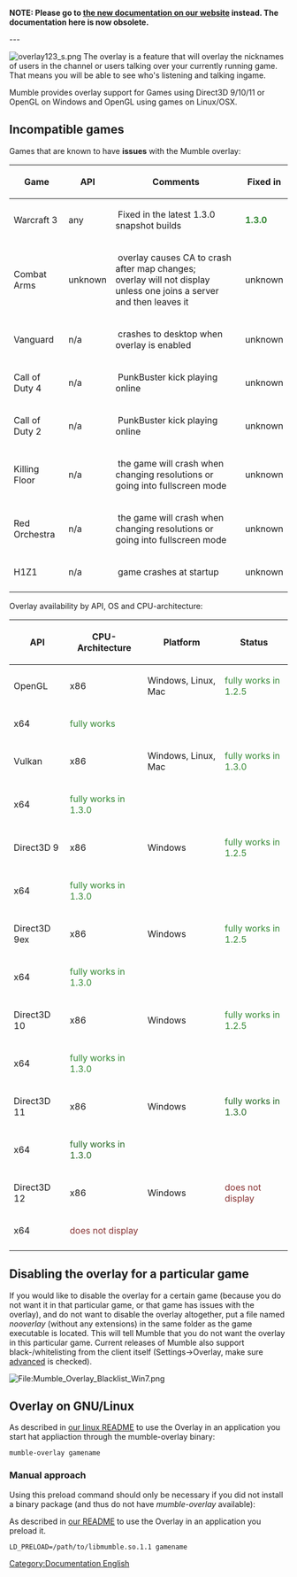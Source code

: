 **NOTE: Please go to [the new documentation on our
website](https://www.mumble.info/documentation/user/in-game-overlay/)
instead. The documentation here is now obsolete.**

\---

![overlay123_s.png](overlay123_s.png "overlay123_s.png") The overlay is
a feature that will overlay the nicknames of users in the channel or
users talking over your currently running game. That means you will be
able to see who's listening and talking ingame.

Mumble provides overlay support for Games using Direct3D 9/10/11 or
OpenGL on Windows and OpenGL using games on Linux/OSX.

<div style="clear:left;">

</div>

## Incompatible games

Games that are known to have **issues** with the Mumble overlay:

<table>
<thead>
<tr class="header">
<th><p>Game</p></th>
<th><p>API</p></th>
<th><p>Comments</p></th>
<th><p>Fixed in</p></th>
</tr>
</thead>
<tbody>
<tr class="odd">
<td><p>Warcraft 3</p></td>
<td><p>any</p></td>
<td><p> Fixed in the latest 1.3.0 snapshot builds</p></td>
<td><div style="font-weight:bold;color:#338833;">
<p>1.3.0</p>
</div></td>
</tr>
<tr class="even">
<td><p>Combat Arms</p></td>
<td><p>unknown</p></td>
<td><p> overlay causes CA to crash after map changes;<br />
overlay will not display unless one joins a server and then leaves it</p></td>
<td><p>unknown</p></td>
</tr>
<tr class="odd">
<td><p>Vanguard</p></td>
<td><p>n/a</p></td>
<td><p> crashes to desktop when overlay is enabled</p></td>
<td><p>unknown</p></td>
</tr>
<tr class="even">
<td><p>Call of Duty 4</p></td>
<td><p>n/a</p></td>
<td><p> PunkBuster kick playing online</p></td>
<td><p>unknown</p></td>
</tr>
<tr class="odd">
<td><p>Call of Duty 2</p></td>
<td><p>n/a</p></td>
<td><p> PunkBuster kick playing online</p></td>
<td><p>unknown</p></td>
</tr>
<tr class="even">
<td><p>Killing Floor</p></td>
<td><p>n/a</p></td>
<td><p> the game will crash when changing resolutions or going into fullscreen mode</p></td>
<td><p>unknown</p></td>
</tr>
<tr class="odd">
<td><p>Red Orchestra</p></td>
<td><p>n/a</p></td>
<td><p> the game will crash when changing resolutions or going into fullscreen mode</p></td>
<td><p>unknown</p></td>
</tr>
<tr class="even">
<td><p>H1Z1</p></td>
<td><p>n/a</p></td>
<td><p> game crashes at startup</p></td>
<td><p>unknown</p></td>
</tr>
<tr class="odd">
<td></td>
<td></td>
<td></td>
<td></td>
</tr>
</tbody>
</table>

Overlay availability by API, OS and CPU-architecture:

<table>
<thead>
<tr class="header">
<th><p>API</p></th>
<th><p>CPU-Architecture</p></th>
<th><p>Platform</p></th>
<th><p>Status</p></th>
</tr>
</thead>
<tbody>
<tr class="odd">
<td><p>OpenGL</p></td>
<td><p>x86</p></td>
<td><p>Windows, Linux, Mac</p></td>
<td><div style="color:#338833;">
<p>fully works in 1.2.5</p>
</div></td>
</tr>
<tr class="even">
<td><p>x64</p></td>
<td><div style="color:#338833;">
<p>fully works</p>
</div></td>
<td></td>
<td></td>
</tr>
<tr class="odd">
<td><p>Vulkan</p></td>
<td><p>x86</p></td>
<td><p>Windows, Linux, Mac</p></td>
<td><div style="color:#338833;">
<p>fully works in 1.3.0</p>
</div></td>
</tr>
<tr class="even">
<td><p>x64</p></td>
<td><div style="color:#338833;">
<p>fully works in 1.3.0</p>
</div></td>
<td></td>
<td></td>
</tr>
<tr class="odd">
<td><p>Direct3D 9</p></td>
<td><p>x86</p></td>
<td><p>Windows</p></td>
<td><div style="color:#338833;">
<p>fully works in 1.2.5</p>
</div></td>
</tr>
<tr class="even">
<td><p>x64</p></td>
<td><div style="color:#338833;">
<p>fully works in 1.3.0</p>
</div></td>
<td></td>
<td></td>
</tr>
<tr class="odd">
<td><p>Direct3D 9ex</p></td>
<td><p>x86</p></td>
<td><p>Windows</p></td>
<td><div style="color:#338833;">
<p>fully works in 1.2.5</p>
</div></td>
</tr>
<tr class="even">
<td><p>x64</p></td>
<td><div style="color:#338833;">
<p>fully works in 1.3.0</p>
</div></td>
<td></td>
<td></td>
</tr>
<tr class="odd">
<td><p>Direct3D 10</p></td>
<td><p>x86</p></td>
<td><p>Windows</p></td>
<td><div style="color:#338833;">
<p>fully works in 1.2.5</p>
</div></td>
</tr>
<tr class="even">
<td><p>x64</p></td>
<td><div style="color:#338833;">
<p>fully works in 1.3.0</p>
</div></td>
<td></td>
<td></td>
</tr>
<tr class="odd">
<td><p>Direct3D 11</p></td>
<td><p>x86</p></td>
<td><p>Windows</p></td>
<td><div style="color:#226622;">
<p>fully works in 1.3.0</p>
</div></td>
</tr>
<tr class="even">
<td><p>x64</p></td>
<td><div style="color:#226622;">
<p>fully works in 1.3.0</p>
</div></td>
<td></td>
<td></td>
</tr>
<tr class="odd">
<td><p>Direct3D 12</p></td>
<td><p>x86</p></td>
<td><p>Windows</p></td>
<td><div style="color:#883333;">
<p>does not display</p>
</div></td>
</tr>
<tr class="even">
<td><p>x64</p></td>
<td><div style="color:#883333;">
<p>does not display</p>
</div></td>
<td></td>
<td></td>
</tr>
<tr class="odd">
<td></td>
<td></td>
<td></td>
<td></td>
</tr>
</tbody>
</table>

## Disabling the overlay for a particular game

If you would like to disable the overlay for a certain game (because you
do not want it in that particular game, or that game has issues with the
overlay), and do not want to disable the overlay altogether, put a file
named *nooverlay* (without any extensions) in the same folder as the
game executable is located. This will tell Mumble that you do not want
the overlay in this particular game. Current releases of Mumble also
support black-/whitelisting from the client itself (Settings-\>Overlay,
make sure [advanced](Advanced_client_configuration "wikilink") is
checked).

![<File:Mumble_Overlay_Blacklist_Win7.png>](Mumble_Overlay_Blacklist_Win7.png
"File:Mumble_Overlay_Blacklist_Win7.png")

## Overlay on GNU/Linux

As described in [our linux
README](https://github.com/mumble-voip/mumble/blob/master/README.Linux)
to use the Overlay in an application you start hat appliaction through
the mumble-overlay binary:

`mumble-overlay gamename`

### Manual approach

Using this preload command should only be necessary if you did not
install a binary package (and thus do not have *mumble-overlay*
available):

As described in [our
README](https://github.com/mumble-voip/mumble/blob/master/README.md) to
use the Overlay in an application you preload it.

`LD_PRELOAD=/path/to/libmumble.so.1.1 gamename`

[Category:Documentation
English](Category:Documentation_English "wikilink")